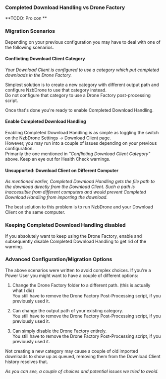 ### Completed Download Handling vs Drone Factory ###

**TODO: Pro con **

### Migration Scenarios ###

Depending on your previous configuration you may have to deal with one of the following scenarios.

#### Conflicting Download Client Category ####

_Your Download Client is configured to use a category which put completed downloads in the Drone Factory._

Simplest solution is to create a new category with different output path and configure NzbDrone to use that category instead.  
Do not configure that category to use a Drone Factory post-processing script.

Once that's done you're ready to enable Completed Download Handling.

#### Enable Completed Download Handling ####

Enabling Completed Download Handling is as simple as toggling the switch on the NzbDrone Settings -> Download Client page.  
However, you may run into a couple of issues depending on your previous configuration.  
Primarily the one mentioned in _"Conflicting Download Client Category"_ above. Keep an eye out for Health Check warnings.

#### Unsupported: Download Client on Different Computer ####

_As mentioned earlier, Completed Download Handling gets the file path to the download directly from the Download Client. Such a path is inaccessible from different computers and would prevent Completed Download Handling from importing the download._

The best solution to this problem is to run NzbDrone and your Download Client on the same computer.

### Keeping Completed Download Handling disabled ###

If you absolutely want to keep using the Drone Factory, enable and subsequently disable Completed Download Handling to get rid of the warning.  

### Advanced Configuration/Migration Options ###

The above scenarios were written to avoid complex choices. If you're a Power User you might want to have a couple of different options:

1. Change the Drone Factory folder to a different path. (this is actually what I did)  
   You still have to remove the Drone Factory Post-Processing script, if you previously used it.

2. Can change the output path of your existing category.  
   You still have to remove the Drone Factory Post-Processing script, if you previously used it.

3. Can simply disable the Drone Factory entirely.  
   You still have to remove the Drone Factory Post-Processing script, if you previously used it.

Not creating a new category may cause a couple of old imported downloads to show up as queued, removing them from the Download Client history resolves that.

_As you can see, a couple of choices and potential issues we tried to avoid._





















 